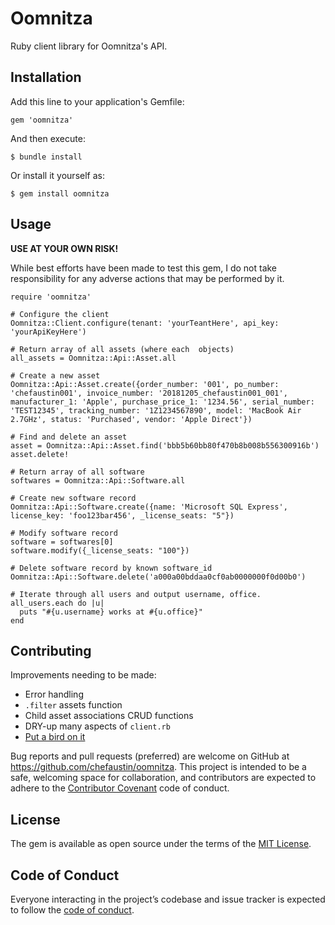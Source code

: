# Oomnitza

Ruby client library for Oomnitza's API.

## Installation

Add this line to your application's Gemfile:

    gem 'oomnitza'

And then execute:

    $ bundle install

Or install it yourself as:

    $ gem install oomnitza

## Usage

**USE AT YOUR OWN RISK!**

While best efforts have been made to test this gem, I do not take responsibility for any adverse actions that may be performed by it.

```
require 'oomnitza'

# Configure the client
Oomnitza::Client.configure(tenant: 'yourTeantHere', api_key: 'yourApiKeyHere')

# Return array of all assets (where each  objects)
all_assets = Oomnitza::Api::Asset.all

# Create a new asset
Oomnitza::Api::Asset.create({order_number: '001', po_number: 'chefaustin001', invoice_number: '20181205_chefaustin001_001', manufacturer_1: 'Apple', purchase_price_1: '1234.56', serial_number: 'TEST12345', tracking_number: '1Z1234567890', model: 'MacBook Air 2.7GHz', status: 'Purchased', vendor: 'Apple Direct'})

# Find and delete an asset
asset = Oomnitza::Api::Asset.find('bbb5b60bb80f470b8b008b556300916b')
asset.delete!

# Return array of all software
softwares = Oomnitza::Api::Software.all

# Create new software record
Oomnitza::Api::Software.create({name: 'Microsoft SQL Express', license_key: 'foo123bar456', _license_seats: "5"})

# Modify software record
software = softwares[0]
software.modify({_license_seats: "100"})

# Delete software record by known software_id
Oomnitza::Api::Software.delete('a000a00bddaa0cf0ab0000000f0d00b0')

# Iterate through all users and output username, office.
all_users.each do |u|
  puts "#{u.username} works at #{u.office}"
end

```

## Contributing

Improvements needing to be made:

- Error handling
- `.filter` assets function
- Child asset associations CRUD functions
- DRY-up many aspects of `client.rb`
- [Put a bird on it](https://www.youtube.com/watch?v=iHmLljk2t8M)

Bug reports and pull requests (preferred) are welcome on GitHub at https://github.com/chefaustin/oomnitza. This project is intended to be a safe, welcoming space for collaboration, and contributors are expected to adhere to the [Contributor Covenant](http://contributor-covenant.org) code of conduct.

## License

The gem is available as open source under the terms of the [MIT License](https://opensource.org/licenses/MIT).

## Code of Conduct

Everyone interacting in the project’s codebase and issue tracker is expected to follow the [code of conduct](https://github.com/chefaustin/oomnitza/blob/master/CODE_OF_CONDUCT.md).
